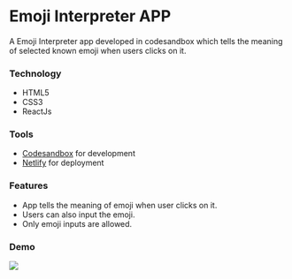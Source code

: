 # Emoji Interpreter APP
#### 
A Emoji Interpreter app developed in codesandbox which tells the meaning of selected known emoji when users clicks on it.
### Technology
* HTML5
* CSS3
* ReactJs
### Tools
* [Codesandbox](https://codesandbox.io/) for development
* [Netlify](https://www.netlify.com/) for deployment
### Features
* App tells the meaning of emoji when user clicks on it.
* Users can also input the emoji.
* Only emoji inputs are allowed.
### Demo
![](/images/Demo.png)

